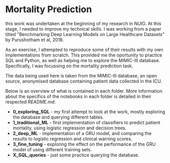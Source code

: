 # Mortality Prediction

this work was undertaken at the beginning of my research in NUIG. At this stage, I needed to improve my technical skills. I was working from a paper titled "Benchmarking Deep Learning Models on Large Healthcare Datasets" by Purushotham et al, 2018. 

As an exercise, I attempted to reproduce some of their results with my own implementations from scratch. This provided me the oportunity to practice SQL and Python, as well as helping me to explore the MIMIC-III database. Specifically, I was focussing on the mortality prediction task.

The data being used here is taken from the MIMIC-III database, an open source, anonymised database containing patient data collected in the ICU.

Below is an overview of what is contained in each folder. More information about the specifics of the notebooks in each folder is detailed in their respected *README.md*:
- **0_exploring_SQL** - my first attempt to look at the work, mostly exploring the database and querying different tables.
- **1_traditional_ML** - first implementation of classifiers to predict patient mortality, using logistic regression and decision trees.
- **2_deep_ML** - implementation of a GRU model, and comparing the results to logistic regression and clinical warning scores.
- **3_fine_tuning** - exploring the effect on the performance of the GRU model of using different training sets.
- **X_SQL_queries** - just some practice querying the database.